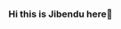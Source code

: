 ### Hi this is Jibendu here👋

<!--
**Jibendu007/Jibendu007** is a ✨ _special_ ✨ repository because its `README.md` (this file) appears on your GitHub profile.

Here are some ideas to get you started:

- 🔭 I’m currently working on Front-End Development
- 🌱 I’m currently learning React Js
- 👯 I’m looking to collaborate on Web Development
- 🤔 I’m looking for help with trying to get good learning materials
- 📫 How to reach me: https://www.linkedin.com/in/jibendu-paul-56551418b/
- 😄 Pronouns: he/his
- ⚡ Fun fact: music gets me going
-->
